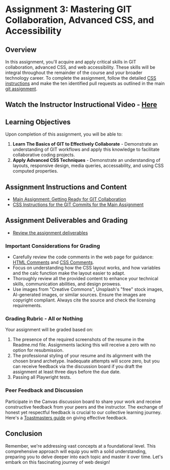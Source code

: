 # Assignment 3: Mastering GIT Collaboration, Advanced CSS, and Accessibility 

## Overview

In this assignment, you'll acquire and apply critical skills in GIT collaboration, advanced CSS, and web accessibility. These skills will be integral throughout the remainder of the course and your broader technology career. To complete the assignment, follow the detailed [CSS instructions](css.md) and make the ten identified pull requests as outlined in the main [git assignment](assignment.md).

## Watch the Instructor Instructional Video - [Here]()

## Learning Objectives

Upon completion of this assignment, you will be able to:

1. **Learn The Basics of GIT to Effectively Collaborate** - Demonstrate an understanding of GIT workflows and apply this knowledge to facilitate collaborative coding projects.
2. **Apply Advanced CSS Techniques** - Demonstrate an understanding of layouts, responsive design, media queries, accessability, and using CSS computed properties.

## Assignment Instructions and Content

- [Main Assignment: Getting Ready for GIT Collaboration](assignment.md)
- [CSS Instructions for the GIT Commits for the Main Assignment](css.md)

## Assignment Deliverables and Grading

- [Review the assignment deliverables](example.md)

### Important Considerations for Grading 

- Carefully review the code comments in the web page for guidance: [HTML Comments](src/index.html) and [CSS Comments](src/css/main.css).
- Focus on understanding how the CSS layout works, and how variables and the calc function make the layout easier to adapt.
- Thoroughly review all the provided content to enhance your technical skills, communication abilities, and design prowess.
- Use images from "Creative Commons", Unsplash's "free" stock images, AI-generated images, or similar sources. Ensure the images are copyright compliant. Always cite the source and check the licensing requirements.

### Grading Rubric - All or Nothing

Your assignment will be graded based on:

1. The presence of the required screenshots of the resume in the Readme.md file. Assignments lacking this will receive a zero with no option for resubmission.
2. The professional styling of your resume and its alignment with the chosen brand archetype. Inadequate attempts will score zero, but you can receive feedback via the discussion board if you draft the assignment at least three days before the due date.
3. Passing all Playwright tests.

### Peer Feedback and Discussion

Participate in the Canvas discussion board to share your work and receive constructive feedback from your peers and the instructor. The exchange of honest yet respectful feedback is crucial to our collective learning journey. Here's a [Toastmasters guide](https://www.careerfair.io/reviews/toastmasters-effective-feedback) on giving effective feedback.

## Conclusion

Remember, we're addressing vast concepts at a foundational level. This comprehensive approach will equip you with a solid understanding, preparing you to delve deeper into each topic and master it over time. Let's embark on this fascinating journey of web design!